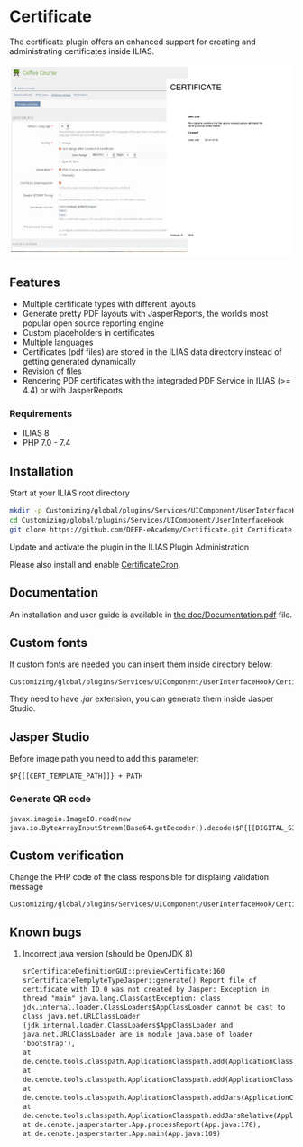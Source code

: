 # Certificate

The certificate plugin offers an enhanced support for creating and administrating certificates inside ILIAS.

![001](doc/images/certificate_plugin_preview.jpg)

## Features

* Multiple certificate types with different layouts
* Generate pretty PDF layouts with JasperReports, the world’s most popular open source reporting engine
* Custom placeholders in certificates
* Multiple languages
* Certificates (pdf files) are stored in the ILIAS data directory instead of getting generated dynamically
* Revision of files
* Rendering PDF certificates with the integraded PDF Service in ILIAS (>= 4.4) or with JasperReports

### Requirements
* ILIAS 8
* PHP 7.0 - 7.4

## Installation
Start at your ILIAS root directory
```bash
mkdir -p Customizing/global/plugins/Services/UIComponent/UserInterfaceHook
cd Customizing/global/plugins/Services/UIComponent/UserInterfaceHook
git clone https://github.com/DEEP-eAcademy/Certificate.git Certificate
```
Update and activate the plugin in the ILIAS Plugin Administration

Please also install and enable [CertificateCron](https://github.com/studer-raimann/CertificateCron).

## Documentation

An installation and user guide is available in [the doc/Documentation.pdf](/doc/Documentation.pdf?raw=true) file.

## Custom fonts

If custom fonts are needed you can insert them inside directory below:

```
Customizing/global/plugins/Services/UIComponent/UserInterfaceHook/Certificate/vendor/rdpascua/jasperstarter/jdbc/
```

They need to have _.jar_ extension, you can generate them inside Jasper Studio.

## Jasper Studio

Before image path you need to add this parameter:

```
$P{[[CERT_TEMPLATE_PATH]]} + PATH
```
### Generate QR code
```
javax.imageio.ImageIO.read(new java.io.ByteArrayInputStream(Base64.getDecoder().decode($P{[[DIGITAL_SIGNATURE_QR_CODE]]})))
```

## Custom verification

Change the PHP code of the class responsible for displaing validation message

```
Customizing/global/plugins/Services/UIComponent/UserInterfaceHook/Certificate/classes/checkCertificate.php
```

## Known bugs

1. Incorrect java version (should be OpenJDK 8)
   ```
   srCertificateDefinitionGUI::previewCertificate:160 srCertificateTemplyteTypeJasper::generate() Report file of certificate with ID 0 was not created by Jasper: Exception in thread "main" java.lang.ClassCastException: class jdk.internal.loader.ClassLoaders$AppClassLoader cannot be cast to class java.net.URLClassLoader (jdk.internal.loader.ClassLoaders$AppClassLoader and java.net.URLClassLoader are in module java.base of loader 'bootstrap'),
   at de.cenote.tools.classpath.ApplicationClasspath.add(ApplicationClasspath.java:75),
   at de.cenote.tools.classpath.ApplicationClasspath.add(ApplicationClasspath.java:65),
   at de.cenote.tools.classpath.ApplicationClasspath.addJars(ApplicationClasspath.java:134),
   at de.cenote.tools.classpath.ApplicationClasspath.addJarsRelative(ApplicationClasspath.java:151),
   at de.cenote.jasperstarter.App.processReport(App.java:178),
   at de.cenote.jasperstarter.App.main(App.java:109)
   ```

